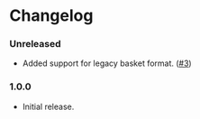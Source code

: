 Changelog
=========

### Unreleased

- Added support for legacy basket format. ([#3](https://github.com/craftcms/commerce-sagepay/issues/3))

### 1.0.0

- Initial release.
